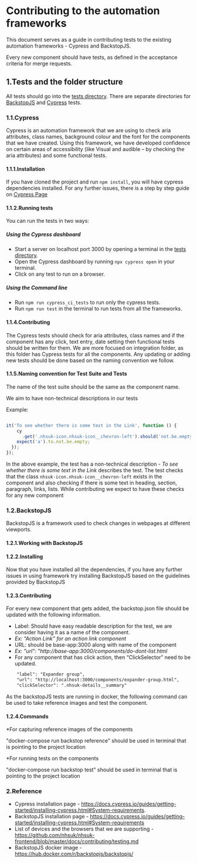 # Contributing to the automation frameworks

This document serves as a guide in contributing tests to the existing automation frameworks - Cypress and BackstopJS.

Every new component should have tests, as defined in the acceptance criteria for merge requests.

## 1.Tests and the folder structure
All tests should go into the [tests directory](https://github.com/nhsuk/nhsuk-frontend/tree/master/tests). There are separate directories for [BackstopJS](https://github.com/garris/BackstopJS) and [Cypress](https://www.cypress.io/) tests.

### 1.1.Cypress
Cypress is an automation framework that we are using to check aria attributes, class names, background colour and the font for the components that we have created. Using this framework, we have developed confidence on certain areas of accessibility (like Visual and audible – by checking the aria attributes) and some functional tests.

#### 1.1.1.Installation
If you have cloned the project and run `npm install`, you will have cypress dependencies installed. For any further issues, there is a step by step guide on [Cypress Page](https://docs.cypress.io/guides/getting-started/installing-cypress.html#System-requirements)

#### 1.1.2.Running tests

You can run the tests in two ways:

##### Using the Cypress dashboard

*	Start a server on localhost port 3000 by opening a terminal in the [tests directory](https://github.com/nhsuk/nhsuk-frontend/tree/master/tests).
*	Open the Cypress dashboard by running `npx cypress open` in your terminal.
*	Click on any test to run on a browser.

##### Using the Command line 
*	Run `npm run cypress_ci_tests` to run only the cypress tests.
*	Run `npm run test` in the terminal to run tests from all the frameworks.


#### 1.1.4.Contributing
The Cypress tests should check for aria attributes, class names and if the component has any click, text entry, date setting then functional tests should be written for them. We are more focused on integration folder, as this folder has Cypress tests for all the components. Any updating or adding new tests should be done based on the naming convention we follow.

#### 1.1.5.Naming convention for Test Suite and Tests

The name of the test suite should be the same as the component name.

We aim to have non-technical descriptions in our tests

Example:

```js

it('To see whether there is some text in the Link', function () {
    cy
      .get('.nhsuk-icon.nhsuk-icon__chevron-left').should('not.be.empty');
    expect('a').to.not.be.empty;
  });
});
```

In the above example, the test has a non-technical description - *To see whether there is some text in the Link* describes the test.
The test checks that the class `nhsuk-icon.nhsuk-icon__chevron-left` exists in the component and also checking if there is some text in
 heading, section, paragraph, links, lists. While contributing we expect to have these checks for any new component


### 1.2.BackstopJS
BackstopJS is a framework used to check changes in webpages at different viewports.

#### 1.2.1.Working with BackstopJS

#### 1.2.2.Installing
Now that you have installed all the dependencies, if you have any further issues in using framework try installing BackstopJS based on the guidelines provided by BackstopJS

#### 1.2.3.Contributing
For every new component that gets added, the backstop.json file should be updated with the following information.

*	Label: Should have easy readable description for the test, we are consider having it as a name of the component.
* *Ex: “Action Link” for an action link component*
*	URL: should be base-app:3000 along with name of the component
* *Ex: "url": "http://base-app:3000/components/do-dont-list.html*
* For any component that has click action, then “ClickSelector” need to be updated.
 
```html
    "label": "Expander group",
    "url": "http://localhost:3000/components/expander-group.html",
    "clickSelector": ".nhsuk-details__summary"
```

As the backstopJS tests are running in docker, the following command can be used to take reference images and test the component.

#### 1.2.4.Commands
*For capturing reference images of the components

"docker-compose run backstop reference" should be used in terminal that is pointing to the project location

*For running tests on the components

"docker-compose run backstop test" should be used in terminal that is pointing to the project location

### 2.Reference
*	Cypress installation page - https://docs.cypress.io/guides/getting-started/installing-cypress.html#System-requirements.
*	BackstopJS installation page - https://docs.cypress.io/guides/getting-started/installing-cypress.html#System-requirements
*	List of devices and the browsers that we are supporting  - https://github.com/nhsuk/nhsuk-frontend/blob/master/docs/contributing/testing.md
* BackstopJS docker image - https://hub.docker.com/r/backstopjs/backstopjs/
